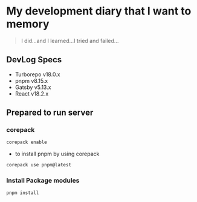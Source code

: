 # My development diary that I want to memory

> I did...and I learned...I tried and failed...

## DevLog Specs

- Turborepo v18.0.x
- pnpm v8.15.x
- Gatsby v5.13.x
- React v18.2.x

## Prepared to run server

### corepack

```bash
corepack enable
```

- to install pnpm by using corepack

```bash
corepack use pnpm@latest
```

### Install Package modules

```bash
pnpm install
```
